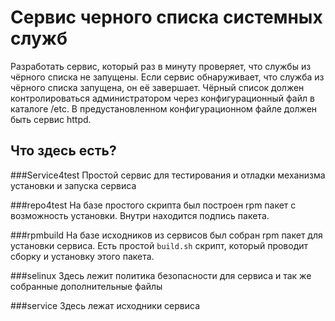 **Сервис черного списка системных служб**
=====================

Разработать сервис, который раз в минуту проверяет, что службы из чёрного списка не запущены. Если сервис обнаруживает, что служба из чёрного списка запущена, он её завершает. Чёрный список должен контролироваться администратором через конфигурационный файл в каталоге /etc. В предустановленном конфигурационном файле должен быть сервис httpd.

Что здесь есть?
-----------------------------------

###Service4test
Простой сервис для тестирования и отладки механизма установки и запуска сервиса

###repo4test
На базе простого скрипта был построен rpm пакет с возможность установки. Внутри находится подпись пакета.

###rpmbuild
На базе исходников из сервисов был собран rpm пакет для установки сервиса. Есть простой `build.sh` скрипт, который проводит сборку и установку этого пакета. 

###selinux
Здесь лежит политика безопасности для сервиса и так же собранные дополнительные файлы

###service
Здесь лежат исходники сервиса


